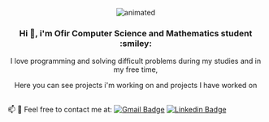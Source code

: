 
<p align="center">
  <img src="https://media1.giphy.com/media/qgQUggAC3Pfv687qPC/giphy.gif?cid=ecf05e47gd0lnuhznhrbe4pkf7hpx0f348va7dyp8nuitwey&rid=giphy.gif&ct=g/73709686/127783357-e09f847f-dea7-45b5-a80f-84ef5df66eb2.gif)" alt="animated" />
  
</p>

<h3 align="center">Hi 👋, i'm Ofir Computer Science and Mathematics student :smiley: </h3>

<p align="center">
I love programming and solving difficult problems during my studies and in my free time, </p>

<p align="center">
Here you can see projects i'm working on and projects I have worked on
</p>

<h2> </h2>

📫 💬 Feel free to contact me at:
 [![Gmail Badge](https://img.shields.io/badge/-ofirrr999@gmail.com-c14438?style=flat-square&logo=Gmail&logoColor=white&link=mailto:ofirrr999@gmail.com)](mailto:ofirrr999@gmail.com)
[![Linkedin Badge](https://img.shields.io/badge/-Linkedin-blue?style=flat-square&logo=Linkedin&logoColor=white&link=https://www.linkedin.com/in/ofir-ovadia/)](https://www.linkedin.com/in/ofir-ovadia/)


